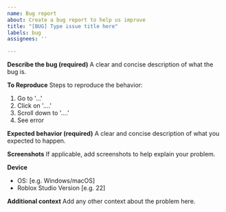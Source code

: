 ```yaml
---
name: Bug report
about: Create a bug report to help us improve
title: "[BUG] Type issue title here"
labels: bug
assignees: ''

---
```


**Describe the bug (required)**
A clear and concise description of what the bug is.

**To Reproduce**
Steps to reproduce the behavior:
1. Go to '...'
2. Click on '....'
3. Scroll down to '....'
4. See error

**Expected behavior (required)**
A clear and concise description of what you expected to happen.

**Screenshots**
If applicable, add screenshots to help explain your problem.

**Device**
 - OS: [e.g. Windows/macOS]
 - Roblox Studio Version [e.g. 22]

**Additional context**
Add any other context about the problem here.
